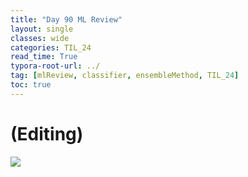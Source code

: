 ```yaml
---
title: "Day 90 ML Review"
layout: single
classes: wide
categories: TIL_24
read_time: True
typora-root-url: ../
tag: [mlReview, classifier, ensembleMethod, TIL_24]
toc: true 
---
```


# (Editing)

<img src="/blog/images/2024-10-12-TIL24_Day90/IMG_3073.JPG">

<br><br>

